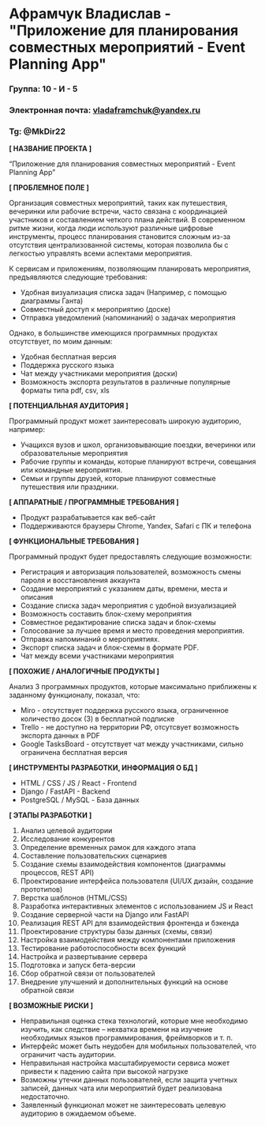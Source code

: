 # Афрамчук Владислав - "Приложение для планирования совместных мероприятий - Event Planning App"

### Группа: 10 - И - 5
### Электронная почта: vladaframchuk@yandex.ru
### Tg: @MkDir22

**[ НАЗВАНИЕ ПРОЕКТА ]**

“Приложение для планирования совместных мероприятий - Event Planning App”

**[ ПРОБЛЕМНОЕ ПОЛЕ ]**

Организация совместных мероприятий, таких как путешествия, вечеринки или рабочие встречи, часто связана с координацией участников и составлением четкого плана действий. В современном ритме жизни, когда люди используют различные цифровые инструменты, процесс планирования становится сложным из-за отсутствия централизованной системы, которая позволила бы с легкостью управлять всеми аспектами мероприятия.

К сервисам и приложениям, позволяющим планировать мероприятия, предъявляются следующие требования:
* Удобная визуализация списка задач (Например, с помощью диаграммы Ганта)
* Совместный доступ к мероприятию (доске)
* Отправка уведомлений (напоминаний) о задачах мероприятия

Однако, в большинстве имеющихся программных продуктах отсутствует, по моим данным: 
* Удобная бесплатная версия
* Поддержка русского языка
* Чат между участниками мероприятия (доски)
* Bозможность экспорта результатов в различные популярные форматы типа pdf, csv, xls

**[ ПОТЕНЦИАЛЬНАЯ АУДИТОРИЯ ]**

Программный продукт может заинтересовать широкую аудиторию, например:
* Учащихся вузов и школ, организовывающие поездки, вечеринки или образовательные мероприятия
* Рабочие группы и команды, которые планируют встречи, совещания или командные мероприятия.
* Семьи и группы друзей, которые планируют совместные путешествия или праздники.

**[ АППАРАТНЫЕ / ПРОГРАММНЫЕ ТРЕБОВАНИЯ ]** 

* Продукт разрабатывается как веб-сайт
* Поддерживаются браузеры Chrome, Yandex, Safari с ПК и телефона

**[ ФУНКЦИОНАЛЬНЫЕ ТРЕБОВАНИЯ ]**

Программный продукт будет предоставлять следующие возможности:

* Регистрация и авторизация пользователей, возможность смены пароля и восстановления аккаунта
* Создание мероприятий с указанием даты, времени, места и описания
* Создание списка задач мероприятия с удобной визуализацией
* Возможность составить блок-схему мероприятия
* Совместное редактирование списка задач и блок-схемы
* Голосование за лучшее время и место проведения мероприятия.
* Отправка напоминаний о мероприятиях.
* Экспорт списка задач и блок-схемы в формате PDF.
* Чат между всеми участниками мероприятия

**[ ПОХОЖИЕ / АНАЛОГИЧНЫЕ ПРОДУКТЫ ]**

Анализ 3 программных продуктов, которые максимально приближены к заданному функционалу, показал, что:
* Miro - отсутствует поддержка русского языка, ограниченное количество досок (3) в бесплатной подписке
* Trello - не доступно на территории РФ, отсутсвует возможность экспорта данных в PDF
* Google TasksBoard - отсутствует чат между участниками, сильно ограничена бесплатная версия

**[ ИНСТРУМЕНТЫ РАЗРАБОТКИ, ИНФОРМАЦИЯ О БД ]**

* HTML / CSS / JS / React - Frontend
* Django / FastAPI - Backend
* PostgreSQL / MySQL - База данных

**[ ЭТАПЫ РАЗРАБОТКИ ]**

1. Анализ целевой аудитории
2. Исследование конкурентов
3. Определение временных рамок для каждого этапа
4. Составление пользовательских сценариев
6. Создание схемы взаимодействия компонентов (диаграммы процессов, REST API)
7. Проектирование интерфейса пользователя (UI/UX дизайн, создание прототипов)
8. Верстка шаблонов (HTML/CSS)
9. Разработка интерактивных элементов с использованием JS и React
10. Создание серверной части на Django или FastAPI
11. Реализация REST API для взаимодействия фронтенда и бэкенда
12. Проектирование структуры базы данных (схемы, связи)
13. Настройка взаимодействия между компонентами приложения
14. Тестирование работоспособности всех функций
15. Настройка и развертывание сервера
16. Подготовка и запуск бета-версии 
17. Сбор обратной связи от пользователей
18. Внедрение улучшений и дополнительных функций на основе обратной связи

**[ ВОЗМОЖНЫЕ РИСКИ ]**

* Неправильная оценка стека технологий, которые мне необходимо изучить, как следствие – нехватка времени на изучение необходимых языков программирования, фреймворков и т. п.
* Интерфейс может быть неудобен для мобильных пользователей, что ограничит часть аудитории.
* Неправильная настройка масштабируемости сервиса может привести к падению сайта при высокой нагрузке
* Возможны утечки данных пользователей, если защита учетных записей, данных чата или мероприятий будет реализована недостаточно.
* Заявленный функционал может не заинтересовать целевую аудиторию в ожидаемом объеме.